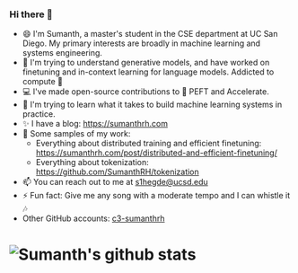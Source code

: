 ### Hi there 👋

- 😄 I'm Sumanth, a master's student in the CSE department at UC San Diego. My primary interests are broadly in machine learning and systems engineering.
- 🚀 I'm trying to understand generative models, and have worked on finetuning and in-context learning for language models. Addicted to compute 🤖
- 💻 I've made open-source contributions to 🤗 PEFT and Accelerate. 
- 🌱 I'm trying to learn what it takes to build machine learning systems in practice. 
- ✨ I have a blog: https://sumanthrh.com
- 💬 Some samples of my work:
  * Everything about distributed training and efficient finetuning: https://sumanthrh.com/post/distributed-and-efficient-finetuning/
  * Everything about tokenization: https://github.com/SumanthRH/tokenization 
- 📫 You can reach out to me at s1hegde@ucsd.edu
- ⚡ Fun fact: Give me any song with a moderate tempo and I can whistle it :notes:
- Other GitHub accounts: [c3-sumanthrh](https://github.com/c3-sumanthrh)

# ![Sumanth's github stats](https://github-readme-stats.vercel.app/api?username=sumanthrh&show_icons=true&theme=algolia)
<!--
**SumanthRH/SumanthRH** is a ✨ _special_ ✨ repository because its `README.md` (this file) appears on your GitHub profile.

Here are some ideas to get you started:

- 🔭 I’m currently working on ...
- 🌱 I’m currently learning ...
- 👯 I’m looking to collaborate on ...
- 🤔 I’m looking for help with ...
- 💬 Ask me about ...
- 📫 How to reach me: ...
- 😄 Pronouns: ...
- ⚡ Fun fact: ...
-->
